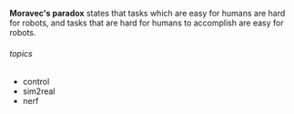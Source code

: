 **Moravec's paradox** states that tasks which are easy for humans are hard for robots, and tasks that are hard for humans to accomplish are easy for robots.

###### topics
- control
- sim2real
- nerf
